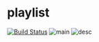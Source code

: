 # playlist
[![Build Status](https://travis-ci.org/guliash/playlist.svg?branch=master)](https://travis-ci.org/guliash/playlist)
![main](/../master/pictures/main.png?raw=true "Main Screen")
![desc](/../master/pictures/desc.png?raw=true "Description Screen")